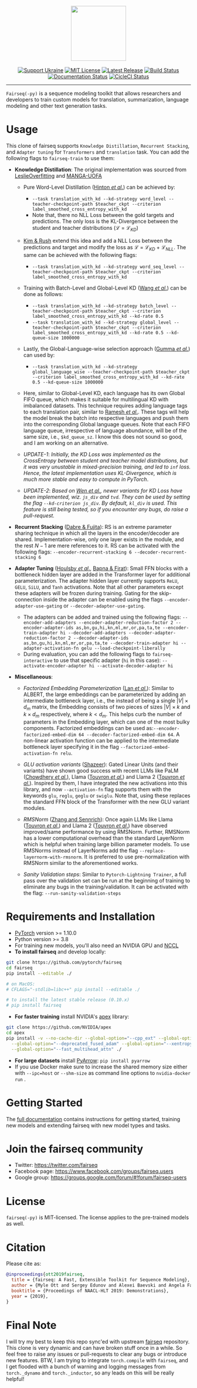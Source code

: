 <p align="center">
  <img src="docs/fairseq_logo.png" width="150">
  <br />
  <br />
  <a href="https://opensource.fb.com/support-ukraine"><img alt="Support Ukraine" src="https://img.shields.io/badge/Support-Ukraine-FFD500?style=flat&labelColor=005BBB" /></a>
  <a href="https://github.com/pytorch/fairseq/blob/main/LICENSE"><img alt="MIT License" src="https://img.shields.io/badge/license-MIT-blue.svg" /></a>
  <a href="https://github.com/pytorch/fairseq/releases"><img alt="Latest Release" src="https://img.shields.io/github/release/pytorch/fairseq.svg" /></a>
  <a href="https://github.com/pytorch/fairseq/actions?query=workflow:build"><img alt="Build Status" src="https://github.com/pytorch/fairseq/workflows/build/badge.svg" /></a>
  <a href="https://fairseq.readthedocs.io/en/latest/?badge=latest"><img alt="Documentation Status" src="https://readthedocs.org/projects/fairseq/badge/?version=latest" /></a>
  <a href="https://app.circleci.com/pipelines/github/facebookresearch/fairseq/"><img alt="CicleCI Status" src="https://circleci.com/gh/facebookresearch/fairseq.svg?style=shield" /></a>
</p>

--------------------------------------------------------------------------------

`Fairseq(-py)` is a sequence modeling toolkit that allows researchers and
developers to train custom models for translation, summarization, language
modeling and other text generation tasks.


# Usage
This clone of fairseq supports ```Knowledge Distillation```, ```Recurrent Stacking```, and ```Adapter tuning``` for ```Transformers``` and ```translation``` task. You can add the following flags to ```fairseq-train``` to use them:

- **Knowledge Distillation**: The original implementation was sourced from [LeslieOverfitting](https://github.com/LeslieOverfitting/selective_distillation) and [MANGA-UOFA](https://github.com/MANGA-UOFA/fdistill)

  - Pure Word-Level Distillation ([Hinton _et al_.](https://arxiv.org/abs/1503.02531)) can be achieved by: 
    - `--task translation_with_kd --kd-strategy word_level --teacher-checkpoint-path $teacher_ckpt --criterion label_smoothed_cross_entropy_with_kd `
    - Note that, there no NLL Loss between the gold targets and predictions. The only loss is the KL-Divergence between the student and teacher distributions ($`\mathcal{L}`$ = $`\mathcal{L}_{KD}`$)

  - [Kim & Rush](https://aclanthology.org/D16-1139) extend this idea and add a NLL Loss between the predictions and target and modify the loss as $`\mathcal{L}`$ = $`\mathcal{L}_{KD}`$ + $`\mathcal{L}_{NLL}`$. The same can be achieved with the following flags:
    - `--task translation_with_kd --kd-strategy word_seq_level --teacher-checkpoint-path $teacher_ckpt --criterion label_smoothed_cross_entropy_with_kd `

  - Training with Batch-Level and Global-Level KD ([Wang _et al_.](https://aclanthology.org/2021.acl-long.504)) can be done as follows:
    - `--task translation_with_kd --kd-strategy batch_level --teacher-checkpoint-path $teacher_ckpt --criterion label_smoothed_cross_entropy_with_kd --kd-rate 0.5`
    - `--task translation_with_kd --kd-strategy global_level --teacher-checkpoint-path $teacher_ckpt --criterion label_smoothed_cross_entropy_with_kd --kd-rate 0.5 --kd-queue-size 1000000`

  - Lastly, the Global-Language-wise selection approach ([Gumma _et al_.](https://arxiv.org/abs/2304.09388)) can used by:
    - `--task translation_with_kd --kd-strategy global_language_wise --teacher-checkpoint-path $teacher_ckpt --criterion label_smoothed_cross_entropy_with_kd --kd-rate 0.5 --kd-queue-size 1000000`

  - Here, similar to Global-Level KD, each language has its own Global FIFO queue, which makes it suitable for multilingual KD with imbalanced datasets. This technique requires adding language tags to each     translation pair, similar to [Ramesh _et al_.](https://aclanthology.org/2022.tacl-1.9/). These tags will help the model break the batch into respective languages and push them into the corresponding        Global language queues. Note that each FIFO language queue, irrespective of language abundance, will be of the same size, i.e., ```$kd_queue_sz```. I know this does not sound so good, and I am working      on an alternative.

  - *UPDATE-1*: _Initially, the KD Loss was implemented as the CrossEntropy between student and teacher model distributions, but it was very unustable in mixed-precision training, and led to `inf` loss. Hence, the latest implementation uses KL-Divergence, which is much more stable and easy to compute in PyTorch_.
  - *UPDATE-2*: _Based on [Wen _et al_.](https://aclanthology.org/2023.acl-long.605.pdf), newer variants for KD Loss have been implemented, wiz. `js_div` and `tvd`. They can be used by setting the flag `--kd-criterion js_div`. By default, `kl_div` is used. This feature is still being tested, so if you encounter any bugs, do raise a pull-request._


- **Recurrent Stacking** ([Dabre & Fujita](https://ojs.aaai.org/index.php/AAAI/article/view/4590)): RS is an extreme parameter sharing technique in which all the layers in the encoder/decoder are shared. Implementation-wise, only one layer exists in the module, and the rest $N-1$ are mere references to it. RS can be activated with the following flags: `--encoder-recurrent-stacking 6 --decoder-recurrent-stacking 6`

- **Adapter Tuning** ([Houlsby _et al_.](http://proceedings.mlr.press/v97/houlsby19a/houlsby19a.pdf), [Bapna & Firat](https://aclanthology.org/D19-1165/)): Small FFN blocks with a bottleneck hidden layer are added in the Transformer layer for additional parameterization. The adapter hidden layer currently supports `ReLU`, `GELU`, `SiLU`, and `Tanh` activations. Note that all other parameters except these adapters will be frozen during training. Gating for the skip-connection inside the adapter can be enabled using the flags ```--encoder-adapter-use-gating``` or ```--decoder-adapter-use-gating```. 

  - The adapters can be added and trained using the following flags: `--encoder-add-adapters --encoder-adapter-reduction-factor 2 --encoder-adapter-ids as,bn,gu,hi,kn,ml,mr,or,pa,ta,te --encoder-train-adapter hi --decoder-add-adapters --decoder-adapter-reduction-factor 2 --decoder-adapter-ids as,bn,gu,hi,kn,ml,mr,or,pa,ta,te --decoder-train-adapter hi --adapter-activation-fn gelu --load-checkpoint-liberally`
  - During evaluation, you can add the following flags to `fairseq-interactive`  to use that specific adapter (`hi` in this case): `--activate-encoder-adapter hi --activate-decoder-adapter hi`


- **Miscellaneous**:
  - _Factorized Embedding Parameterization_ ([Lan _et al_.](https://iclr.cc/virtual_2020/poster_H1eA7AEtvS.html)): Similar to ALBERT, the large embeddings can be parameterized by adding an intermediate bottleneck layer, i.e., the instead of being a single $|V| \times d_m$ matrix, the Embedding consists of two pieces of sizes $|V| \times k$ and $k \times d_m$ respectively, where $k < d_m$. This helps curb the number of parameters in the Embedding layer, which can one of the most bulky components. Factorized embeddings can be used as:`--encoder-factorized-embed-dim 64 --decoder-factorized-embed-dim 64`. A non-linear activation function can be applied to the intermediate bottleneck layer specifying it in the flag `--factorized-embed-activation-fn relu`.

  - _GLU activation variants_ ([Shazeer](https://arxiv.org/abs/2002.05202)): Gated Linear Units (and their variants) have shown good success with recent LLMs like PaLM ([Chowdhery _et al_.](https://arxiv.org/abs/2204.02311)), Llama ([Touvron _et al_.](https://arxiv.org/abs/2302.13971)) and Llama 2 ([Touvron _et al_.](https://scontent.fblr1-4.fna.fbcdn.net/v/t39.2365-6/10000000_662098952474184_2584067087619170692_n.pdf?_nc_cat=105&ccb=1-7&_nc_sid=3c67a6&_nc_ohc=qhK-ahCbkBMAX9ksRiL&_nc_ht=scontent.fblr1-4.fna&oh=00_AfCiZnf8j9xwFE_OnjjRc3EVqaO2t0MWPlPsvh4_25i2BQ&oe=64BE66FF)). Inspired by them, I have integrated the new activations into this library, and now `--activation-fn` flag supports them with the keywords `glu`, `reglu`, `geglu` or `swiglu`. Note that, using these replaces the standard FFN block of the Transformer with the new GLU variant modules.

  - _RMSNorm_ ([Zhang and Sennrich](https://dl.acm.org/doi/pdf/10.5555/3454287.3455397)): Once again LLMs like Llama ([Touvron _et al_.](https://arxiv.org/abs/2302.13971)) and Llama 2 ([Touvron _et al_.](https://scontent.fblr1-4.fna.fbcdn.net/v/t39.2365-6/10000000_662098952474184_2584067087619170692_n.pdf?_nc_cat=105&ccb=1-7&_nc_sid=3c67a6&_nc_ohc=qhK-ahCbkBMAX9ksRiL&_nc_ht=scontent.fblr1-4.fna&oh=00_AfCiZnf8j9xwFE_OnjjRc3EVqaO2t0MWPlPsvh4_25i2BQ&oe=64BE66FF)) have observed improved/same performance by using RMSNorm. Further, RMSNorm has a lower computational overhead than the standard LayerNorm which is helpful when training large billion parameter models. To use RMSNorms instead of LayerNorms add the flag `--replace-layernorm-with-rmsnorm`. It is preferred to use pre-normalization with RMSNorm similar to the aforementioned works.

  - _Sanity Validation steps_: Similar to `Pytorch-Lightning Trainer`, a full pass over the validation set can be run at the beginning of training to eliminate any bugs in the training/validation. It can be activated with the flag: `--run-sanity-validation-steps`


# Requirements and Installation

* [PyTorch](http://pytorch.org/) version >= 1.10.0
* Python version >= 3.8
* For training new models, you'll also need an NVIDIA GPU and [NCCL](https://github.com/NVIDIA/nccl)
* **To install fairseq** and develop locally:

``` bash
git clone https://github.com/pytorch/fairseq
cd fairseq
pip install --editable ./

# on MacOS:
# CFLAGS="-stdlib=libc++" pip install --editable ./

# to install the latest stable release (0.10.x)
# pip install fairseq
```

* **For faster training** install NVIDIA's [apex](https://github.com/NVIDIA/apex) library:

``` bash
git clone https://github.com/NVIDIA/apex
cd apex
pip install -v --no-cache-dir --global-option="--cpp_ext" --global-option="--cuda_ext" \
  --global-option="--deprecated_fused_adam" --global-option="--xentropy" \
  --global-option="--fast_multihead_attn" ./
```

* **For large datasets** install [PyArrow](https://arrow.apache.org/docs/python/install.html#using-pip): `pip install pyarrow`
* If you use Docker make sure to increase the shared memory size either with `--ipc=host` or `--shm-size`
 as command line options to `nvidia-docker run` .

# Getting Started

The [full documentation](https://fairseq.readthedocs.io/) contains instructions
for getting started, training new models and extending fairseq with new model
types and tasks.

# Join the fairseq community

* Twitter: https://twitter.com/fairseq
* Facebook page: https://www.facebook.com/groups/fairseq.users
* Google group: https://groups.google.com/forum/#!forum/fairseq-users

# License

`fairseq(-py)` is MIT-licensed.
The license applies to the pre-trained models as well.

# Citation

Please cite as:

``` bibtex
@inproceedings{ott2019fairseq,
  title = {fairseq: A Fast, Extensible Toolkit for Sequence Modeling},
  author = {Myle Ott and Sergey Edunov and Alexei Baevski and Angela Fan and Sam Gross and Nathan Ng and David Grangier and Michael Auli},
  booktitle = {Proceedings of NAACL-HLT 2019: Demonstrations},
  year = {2019},
}
```

# Final Note

I will try my best to keep this repo sync'ed with upstream [fairseq](https://github.com/facebookresearch/fairseq) repository. This clone is very dynamic and can have broken stuff once in a while. So feel free to raise any issues or pull-requests to clear any bugs or introduce new features. BTW, I am trying to integrate ```torch.compile``` with ```fairseq```, and I get flooded with a bunch of warning and logging messages from ```torch._dynamo``` and ```torch._inductor```, so any leads on this will be really helpful!
